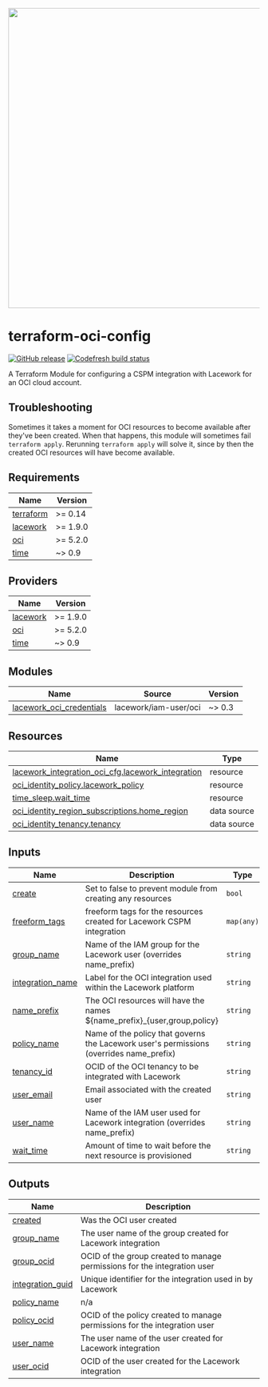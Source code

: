 <a href="https://lacework.com"><img src="https://techally-content.s3-us-west-1.amazonaws.com/public-content/lacework_logo_full.png" width="600"></a>

# terraform-oci-config

[![GitHub release](https://img.shields.io/github/release/lacework/terraform-oci-config.svg)](https://github.com/lacework/terraform-<PROVIDER>-<NAME>/releases/)
[![Codefresh build status]( https://g.codefresh.io/api/badges/pipeline/lacework/terraform-modules%2Ftest-compatibility?type=cf-1&key=eyJhbGciOiJIUzI1NiJ9.NWVmNTAxOGU4Y2FjOGQzYTkxYjg3ZDEx.RJ3DEzWmBXrJX7m38iExJ_ntGv4_Ip8VTa-an8gBwBo)]( https://g.codefresh.io/pipelines/edit/new/builds?id=607e25e6728f5a6fba30431b&pipeline=test-compatibility&projects=terraform-modules&projectId=607db54b728f5a5f8930405d)

A Terraform Module for configuring a CSPM integration with Lacework for an OCI cloud
account.

## Troubleshooting

Sometimes it takes a moment for OCI resources to become available after they've been created.
When that happens, this module will sometimes fail `terraform apply`. Rerunning `terraform
apply` will solve it, since by then the created OCI resources will have become available.
<!-- BEGIN_TF_DOCS -->
## Requirements

| Name | Version |
|------|---------|
| <a name="requirement_terraform"></a> [terraform](#requirement\_terraform) | >= 0.14 |
| <a name="requirement_lacework"></a> [lacework](#requirement\_lacework) | >= 1.9.0 |
| <a name="requirement_oci"></a> [oci](#requirement\_oci) | >= 5.2.0 |
| <a name="requirement_time"></a> [time](#requirement\_time) | ~> 0.9 |

## Providers

| Name | Version |
|------|---------|
| <a name="provider_lacework"></a> [lacework](#provider\_lacework) | >= 1.9.0 |
| <a name="provider_oci"></a> [oci](#provider\_oci) | >= 5.2.0 |
| <a name="provider_time"></a> [time](#provider\_time) | ~> 0.9 |

## Modules

| Name | Source | Version |
|------|--------|---------|
| <a name="module_lacework_oci_credentials"></a> [lacework\_oci\_credentials](#module\_lacework\_oci\_credentials) | lacework/iam-user/oci | ~> 0.3 |

## Resources

| Name | Type |
|------|------|
| [lacework_integration_oci_cfg.lacework_integration](https://registry.terraform.io/providers/lacework/lacework/latest/docs/resources/integration_oci_cfg) | resource |
| [oci_identity_policy.lacework_policy](https://registry.terraform.io/providers/oracle/oci/latest/docs/resources/identity_policy) | resource |
| [time_sleep.wait_time](https://registry.terraform.io/providers/hashicorp/time/latest/docs/resources/sleep) | resource |
| [oci_identity_region_subscriptions.home_region](https://registry.terraform.io/providers/oracle/oci/latest/docs/data-sources/identity_region_subscriptions) | data source |
| [oci_identity_tenancy.tenancy](https://registry.terraform.io/providers/oracle/oci/latest/docs/data-sources/identity_tenancy) | data source |

## Inputs

| Name | Description | Type | Default | Required |
|------|-------------|------|---------|:--------:|
| <a name="input_create"></a> [create](#input\_create) | Set to false to prevent module from creating any resources | `bool` | `true` | no |
| <a name="input_freeform_tags"></a> [freeform\_tags](#input\_freeform\_tags) | freeform tags for the resources created for Lacework CSPM integration | `map(any)` | `{}` | no |
| <a name="input_group_name"></a> [group\_name](#input\_group\_name) | Name of the IAM group for the Lacework user (overrides name\_prefix) | `string` | `""` | no |
| <a name="input_integration_name"></a> [integration\_name](#input\_integration\_name) | Label for the OCI integration used within the Lacework platform | `string` | `"OCI CSPM Integration"` | no |
| <a name="input_name_prefix"></a> [name\_prefix](#input\_name\_prefix) | The OCI resources will have the names ${name\_prefix}\_{user,group,policy} | `string` | `"lacework_cspm_integration"` | no |
| <a name="input_policy_name"></a> [policy\_name](#input\_policy\_name) | Name of the policy that governs the Lacework user's permissions (overrides name\_prefix) | `string` | `""` | no |
| <a name="input_tenancy_id"></a> [tenancy\_id](#input\_tenancy\_id) | OCID of the OCI tenancy to be integrated with Lacework | `string` | n/a | yes |
| <a name="input_user_email"></a> [user\_email](#input\_user\_email) | Email associated with the created user | `string` | n/a | yes |
| <a name="input_user_name"></a> [user\_name](#input\_user\_name) | Name of the IAM user used for Lacework integration (overrides name\_prefix) | `string` | `""` | no |
| <a name="input_wait_time"></a> [wait\_time](#input\_wait\_time) | Amount of time to wait before the next resource is provisioned | `string` | `"10s"` | no |

## Outputs

| Name | Description |
|------|-------------|
| <a name="output_created"></a> [created](#output\_created) | Was the OCI user created |
| <a name="output_group_name"></a> [group\_name](#output\_group\_name) | The user name of the group created for Lacework integration |
| <a name="output_group_ocid"></a> [group\_ocid](#output\_group\_ocid) | OCID of the group created to manage permissions for the integration user |
| <a name="output_integration_guid"></a> [integration\_guid](#output\_integration\_guid) | Unique identifier for the integration used in by Lacework |
| <a name="output_policy_name"></a> [policy\_name](#output\_policy\_name) | n/a |
| <a name="output_policy_ocid"></a> [policy\_ocid](#output\_policy\_ocid) | OCID of the policy created to manage permissions for the integration user |
| <a name="output_user_name"></a> [user\_name](#output\_user\_name) | The user name of the user created for Lacework integration |
| <a name="output_user_ocid"></a> [user\_ocid](#output\_user\_ocid) | OCID of the user created for the Lacework integration |
<!-- END_TF_DOCS -->